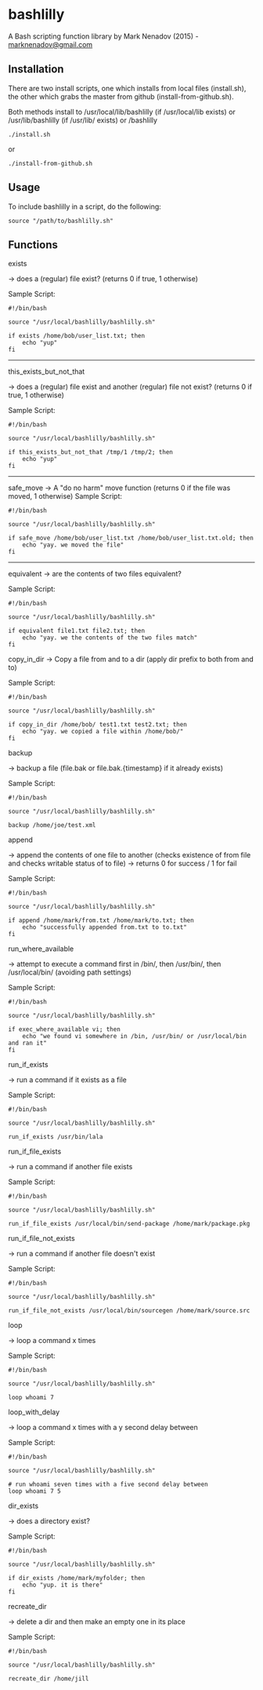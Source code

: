 # bashlilly
A Bash scripting function library by Mark Nenadov (2015) - marknenadov@gmail.com

Installation
------------

There are two install scripts, one which installs from local files (install.sh), the other which grabs the master from github (install-from-github.sh).

Both methods install to /usr/local/lib/bashlilly (if /usr/local/lib exists) or /usr/lib/bashlilly (if /usr/lib/ exists) or /bashlilly

`./install.sh`

or

`./install-from-github.sh`

Usage
-----

To include bashlilly in a script, do the following:

`source "/path/to/bashlilly.sh"`

Functions
---------

exists

-> does a (regular) file exist?  (returns 0 if true, 1 otherwise)

Sample Script:

```
#!/bin/bash

source "/usr/local/bashlilly/bashlilly.sh"

if exists /home/bob/user_list.txt; then
	echo "yup"
fi
```

---

this_exists_but_not_that

-> does a (regular) file exist and another (regular) file not exist?  (returns 0 if true, 1 otherwise)

Sample Script:

```
#!/bin/bash

source "/usr/local/bashlilly/bashlilly.sh"

if this_exists_but_not_that /tmp/1 /tmp/2; then
	echo "yup"
fi
```

---

safe_move 
-> A "do no harm" move function (returns 0 if the file was moved, 1 otherwise)
Sample Script:

```
#!/bin/bash

source "/usr/local/bashlilly/bashlilly.sh"

if safe_move /home/bob/user_list.txt /home/bob/user_list.txt.old; then
	echo "yay. we moved the file"
fi
```

---

equivalent 
-> are the contents of two files equivalent?

Sample Script:

```
#!/bin/bash

source "/usr/local/bashlilly/bashlilly.sh"

if equivalent file1.txt file2.txt; then
	echo "yay. we the contents of the two files match"
fi

```

copy_in_dir 
-> Copy a file from and to a dir (apply dir prefix to both from and to)

Sample Script:

```
#!/bin/bash

source "/usr/local/bashlilly/bashlilly.sh"

if copy_in_dir /home/bob/ test1.txt test2.txt; then
	echo "yay. we copied a file within /home/bob/"
fi
```

backup

-> backup a file (file.bak or file.bak.{timestamp} if it already exists)

Sample Script:

```
#!/bin/bash

source "/usr/local/bashlilly/bashlilly.sh"

backup /home/joe/test.xml

```

append

-> append the contents of one file to another (checks existence of from file and checks writable status of to file)
-> returns 0 for success / 1 for fail

Sample Script:

```
#!/bin/bash

source "/usr/local/bashlilly/bashlilly.sh"

if append /home/mark/from.txt /home/mark/to.txt; then
	echo "successfully appended from.txt to to.txt"
fi

```

run_where_available

-> attempt to execute a command first in /bin/, then /usr/bin/, then /usr/local/bin/ (avoiding path settings)

Sample Script:

```
#!/bin/bash

source "/usr/local/bashlilly/bashlilly.sh"

if exec_where_available vi; then
	echo "we found vi somewhere in /bin, /usr/bin/ or /usr/local/bin and ran it"
fi
```

run_if_exists

-> run a command if it exists as a file

Sample Script:

```
#!/bin/bash

source "/usr/local/bashlilly/bashlilly.sh"

run_if_exists /usr/bin/lala
```

run_if_file_exists

-> run a command if another file exists

Sample Script:

```
#!/bin/bash

source "/usr/local/bashlilly/bashlilly.sh"

run_if_file_exists /usr/local/bin/send-package /home/mark/package.pkg
```

run_if_file_not_exists

-> run a command if another file doesn't exist

Sample Script:

```
#!/bin/bash

source "/usr/local/bashlilly/bashlilly.sh"

run_if_file_not_exists /usr/local/bin/sourcegen /home/mark/source.src
```

loop

-> loop a command x times

Sample Script:

```
#!/bin/bash

source "/usr/local/bashlilly/bashlilly.sh"

loop whoami 7
```

loop_with_delay

-> loop a command x times with a y second delay between

Sample Script:

```
#!/bin/bash

source "/usr/local/bashlilly/bashlilly.sh"

# run whoami seven times with a five second delay between
loop whoami 7 5
```

dir_exists

-> does a directory exist?

Sample Script:

```
#!/bin/bash

source "/usr/local/bashlilly/bashlilly.sh"

if dir_exists /home/mark/myfolder; then
	echo "yup. it is there"
fi

```

recreate_dir

-> delete a dir and then make an empty one in its place

Sample Script:

```
#!/bin/bash

source "/usr/local/bashlilly/bashlilly.sh"

recreate_dir /home/jill

```
